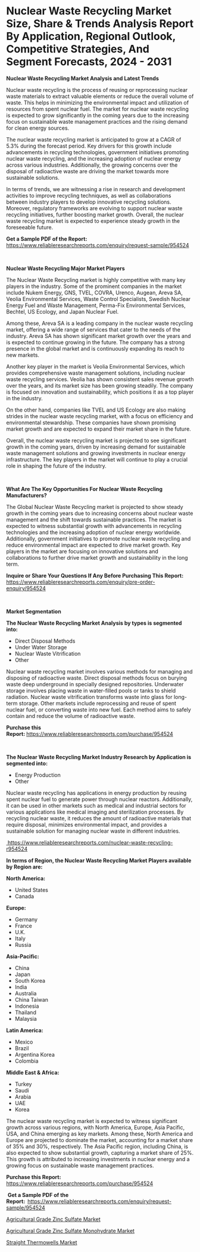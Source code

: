 <p><h1>Nuclear Waste Recycling Market Size, Share & Trends Analysis Report By Application, Regional Outlook, Competitive Strategies, And Segment Forecasts, 2024 - 2031</h1></p><p><strong>Nuclear Waste Recycling Market Analysis and Latest Trends</strong></p>
<p><p>Nuclear waste recycling is the process of reusing or reprocessing nuclear waste materials to extract valuable elements or reduce the overall volume of waste. This helps in minimizing the environmental impact and utilization of resources from spent nuclear fuel. The market for nuclear waste recycling is expected to grow significantly in the coming years due to the increasing focus on sustainable waste management practices and the rising demand for clean energy sources.</p><p>The nuclear waste recycling market is anticipated to grow at a CAGR of 5.3% during the forecast period. Key drivers for this growth include advancements in recycling technologies, government initiatives promoting nuclear waste recycling, and the increasing adoption of nuclear energy across various industries. Additionally, the growing concerns over the disposal of radioactive waste are driving the market towards more sustainable solutions.</p><p>In terms of trends, we are witnessing a rise in research and development activities to improve recycling techniques, as well as collaborations between industry players to develop innovative recycling solutions. Moreover, regulatory frameworks are evolving to support nuclear waste recycling initiatives, further boosting market growth. Overall, the nuclear waste recycling market is expected to experience steady growth in the foreseeable future.</p></p>
<p><strong>Get a Sample PDF of the Report:&nbsp;</strong> <a href="https://www.reliableresearchreports.com/enquiry/request-sample/954524">https://www.reliableresearchreports.com/enquiry/request-sample/954524</a></p>
<p>&nbsp;</p>
<p><strong>Nuclear Waste Recycling Major Market Players</strong></p>
<p><p>The Nuclear Waste Recycling market is highly competitive with many key players in the industry. Some of the prominent companies in the market include Nukem Energy, GNS, TVEL, COVRA, Urenco, Augean, Areva SA, Veolia Environmental Services, Waste Control Specialists, Swedish Nuclear Energy Fuel and Waste Management, Perma-Fix Environmental Services, Bechtel, US Ecology, and Japan Nuclear Fuel.</p><p>Among these, Areva SA is a leading company in the nuclear waste recycling market, offering a wide range of services that cater to the needs of the industry. Areva SA has shown significant market growth over the years and is expected to continue growing in the future. The company has a strong presence in the global market and is continuously expanding its reach to new markets.</p><p>Another key player in the market is Veolia Environmental Services, which provides comprehensive waste management solutions, including nuclear waste recycling services. Veolia has shown consistent sales revenue growth over the years, and its market size has been growing steadily. The company is focused on innovation and sustainability, which positions it as a top player in the industry.</p><p>On the other hand, companies like TVEL and US Ecology are also making strides in the nuclear waste recycling market, with a focus on efficiency and environmental stewardship. These companies have shown promising market growth and are expected to expand their market share in the future.</p><p>Overall, the nuclear waste recycling market is projected to see significant growth in the coming years, driven by increasing demand for sustainable waste management solutions and growing investments in nuclear energy infrastructure. The key players in the market will continue to play a crucial role in shaping the future of the industry.</p></p>
<p>&nbsp;</p>
<p><strong>What Are The Key Opportunities For Nuclear Waste Recycling Manufacturers?</strong></p>
<p><p>The Global Nuclear Waste Recycling market is projected to show steady growth in the coming years due to increasing concerns about nuclear waste management and the shift towards sustainable practices. The market is expected to witness substantial growth with advancements in recycling technologies and the increasing adoption of nuclear energy worldwide. Additionally, government initiatives to promote nuclear waste recycling and reduce environmental impact are expected to drive market growth. Key players in the market are focusing on innovative solutions and collaborations to further drive market growth and sustainability in the long term.</p></p>
<p><strong>Inquire or Share Your Questions If Any Before Purchasing This Report:</strong> <a href="https://www.reliableresearchreports.com/enquiry/pre-order-enquiry/954524">https://www.reliableresearchreports.com/enquiry/pre-order-enquiry/954524</a></p>
<p>&nbsp;</p>
<p><strong>Market Segmentation</strong></p>
<p><strong>The Nuclear Waste Recycling Market Analysis by types is segmented into:</strong></p>
<p><ul><li>Direct Disposal Methods</li><li>Under Water Storage</li><li>Nuclear Waste Vitrification</li><li>Other</li></ul></p>
<p><p>Nuclear waste recycling market involves various methods for managing and disposing of radioactive waste. Direct disposal methods focus on burying waste deep underground in specially designed repositories. Underwater storage involves placing waste in water-filled pools or tanks to shield radiation. Nuclear waste vitrification transforms waste into glass for long-term storage. Other markets include reprocessing and reuse of spent nuclear fuel, or converting waste into new fuel. Each method aims to safely contain and reduce the volume of radioactive waste.</p></p>
<p><strong>Purchase this Report:&nbsp;</strong><a href="https://www.reliableresearchreports.com/purchase/954524">https://www.reliableresearchreports.com/purchase/954524</a></p>
<p>&nbsp;</p>
<p><strong>The Nuclear Waste Recycling Market Industry Research by Application is segmented into:</strong></p>
<p><ul><li>Energy Production</li><li>Other</li></ul></p>
<p><p>Nuclear waste recycling has applications in energy production by reusing spent nuclear fuel to generate power through nuclear reactors. Additionally, it can be used in other markets such as medical and industrial sectors for various applications like medical imaging and sterilization processes. By recycling nuclear waste, it reduces the amount of radioactive materials that require disposal, minimizes environmental impact, and provides a sustainable solution for managing nuclear waste in different industries.</p></p>
<p><a href="https://www.reliableresearchreports.com/nuclear-waste-recycling-r954524">&nbsp;https://www.reliableresearchreports.com/nuclear-waste-recycling-r954524</a></p>
<p><strong>In terms of Region, the Nuclear Waste Recycling Market Players available by Region are:</strong></p>
<p>
    <p> <strong> North America: </strong>
        <ul>
            <li>United States</li>
            <li>Canada</li>
        </ul>
        </p> 
    <p> <strong> Europe: </strong>
        <ul>
            <li>Germany</li>
            <li>France</li>
            <li>U.K.</li>
            <li>Italy</li>
            <li>Russia</li>
        </ul>
        </p> 
    <p> <strong> Asia-Pacific: </strong>
        <ul>
            <li>China</li>
            <li>Japan</li>
            <li>South Korea</li>
            <li>India</li>
            <li>Australia</li>
            <li>China Taiwan</li>
            <li>Indonesia</li>
            <li>Thailand</li>
            <li>Malaysia</li>
        </ul>
        </p> 
    <p> <strong> Latin America: </strong>
        <ul>
            <li>Mexico</li>
            <li>Brazil</li>
            <li>Argentina Korea</li>
            <li>Colombia</li>
        </ul>
        </p> 
    <p> <strong> Middle East & Africa: </strong>
        <ul>
            <li>Turkey</li>
            <li>Saudi</li>
            <li>Arabia</li>
            <li>UAE</li>
            <li>Korea</li>
        </ul>
    </p>
    </p>
<p><p>The nuclear waste recycling market is expected to witness significant growth across various regions, with North America, Europe, Asia Pacific, USA, and China emerging as key markets. Among these, North America and Europe are projected to dominate the market, accounting for a market share of 35% and 30%, respectively. The Asia Pacific region, including China, is also expected to show substantial growth, capturing a market share of 25%. This growth is attributed to increasing investments in nuclear energy and a growing focus on sustainable waste management practices.</p></p>
<p><strong>Purchase this Report: </strong><a href="https://www.reliableresearchreports.com/purchase/954524">https://www.reliableresearchreports.com/purchase/954524</a></p>
<p>&nbsp;<strong>Get a Sample PDF of the Report:&nbsp;&nbsp;</strong><a href="https://www.reliableresearchreports.com/enquiry/request-sample/954524">https://www.reliableresearchreports.com/enquiry/request-sample/954524</a></p>
<p><strong></strong></p>
<p><p><a href="https://www.linkedin.com/pulse/agricultural-grade-zinc-sulfate-market-furnishes-information-s3kze">Agricultural Grade Zinc Sulfate Market</a></p><p><a href="https://www.linkedin.com/pulse/agricultural-grade-zinc-sulfate-monohydrate-market-insights-cagr-6rjwe">Agricultural Grade Zinc Sulfate Monohydrate Market</a></p><p><a href="https://www.linkedin.com/pulse/straight-thermowells-market-comprehensive-assessment-type-application-biwce">Straight Thermowells Market</a></p></p>